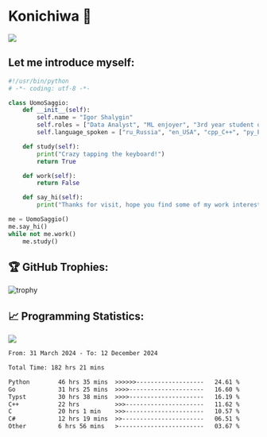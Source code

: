 # Konichiwa 👋
![](https://komarev.com/ghpvc/?username=IgorFandre&color=brightgreen)

## Let me introduce myself:
```py
#!/usr/bin/python
# -*- coding: utf-8 -*-

class UomoSaggio:
    def __init__(self):
        self.name = "Igor Shalygin"
        self.roles = ["Data Analyst", "ML enjoyer", "3rd year student of MIPT"]
        self.language_spoken = ["ru_Russia", "en_USA", "cpp_C++", "py_Python", "go_Golang"]

    def study(self):
        print("Crazy tapping the keyboard!")
        return True

    def work(self):
        return False

    def say_hi(self):
        print("Thanks for visit, hope you find some of my work interesting.")

me = UomoSaggio()
me.say_hi()
while not me.work()
    me.study()
```

## 🏆 GitHub Trophies:
![trophy](https://github-profile-trophy.vercel.app/?username=IgorFandre&title=MultiLanguage,Repositories,Commits,Experience,PullRequest,Reviews)

## 📈 Programming Statistics:

![](https://github-profile-summary-cards.vercel.app/api/cards/profile-details?username=IgorFandre&theme=solarized_dark)

<!--START_SECTION:waka-->

```txt
From: 31 March 2024 - To: 12 December 2024

Total Time: 182 hrs 21 mins

Python        46 hrs 35 mins  >>>>>>-------------------   24.61 %
Go            31 hrs 25 mins  >>>>---------------------   16.60 %
Typst         30 hrs 38 mins  >>>>---------------------   16.19 %
C++           22 hrs          >>>----------------------   11.62 %
C             20 hrs 1 min    >>>----------------------   10.57 %
C#            12 hrs 19 mins  >>-----------------------   06.51 %
Other         6 hrs 56 mins   >------------------------   03.67 %
```

<!--END_SECTION:waka-->
